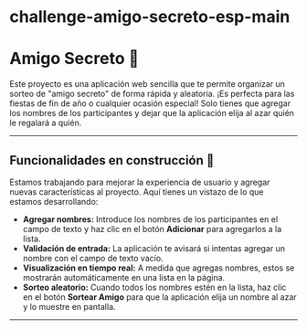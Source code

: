 # challenge-amigo-secreto-esp-main
# Amigo Secreto 🤫

Este proyecto es una aplicación web sencilla que te permite organizar un sorteo de "amigo secreto" de forma rápida y aleatoria. ¡Es perfecta para las fiestas de fin de año o cualquier ocasión especial! Solo tienes que agregar los nombres de los participantes y dejar que la aplicación elija al azar quién le regalará a quién.

---

## Funcionalidades en construcción 🚧

Estamos trabajando para mejorar la experiencia de usuario y agregar nuevas características al proyecto. Aquí tienes un vistazo de lo que estamos desarrollando:

* **Agregar nombres:** Introduce los nombres de los participantes en el campo de texto y haz clic en el botón **Adicionar** para agregarlos a la lista.
* **Validación de entrada:** La aplicación te avisará si intentas agregar un nombre con el campo de texto vacío.
* **Visualización en tiempo real:** A medida que agregas nombres, estos se mostrarán automáticamente en una lista en la página.
* **Sorteo aleatorio:** Cuando todos los nombres estén en la lista, haz clic en el botón **Sortear Amigo** para que la aplicación elija un nombre al azar y lo muestre en pantalla.

---
